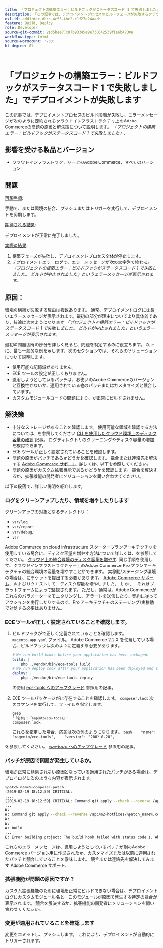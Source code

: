 ```yaml
---
title: 「プロジェクトの構築エラー：ビルドフックがステータスコード 1 で失敗しました」でデプロイメントが失敗する」
description: 「この記事では、デプロイメントプロセスのビルドフェーズが失敗するクラウドインフラストラクチャ上のAdobe Commerceの問題の原因と解決策について説明します。エラーメッセージは次のように要約されます。*「エラー構築プロジェクト：ビルドフックがステータスコード 1 で失敗しました」*。
exl-id: add1cdac-dbcb-4c55-8bc2-c1f27e24aadb
feature: Build, Deploy
role: Developer
source-git-commit: 21d5bee77c87b93345e9e730642539f1e6b4730a
workflow-type: tm+mt
source-wordcount: '750'
ht-degree: 0%

---
```


# 「プロジェクトの構築エラー：ビルドフックがステータスコード 1 で失敗しました」でデプロイメントが失敗します

この記事では、デプロイメントプロセスのビルド段階が失敗し、エラーメッセージが次のように要約されるクラウドインフラストラクチャ上のAdobe Commerceの問題の原因と解決策について説明します。 *「プロジェクトの構築エラー：ビルドフックがステータスコード 1 で失敗しました」*.

## 影響を受ける製品とバージョン

* クラウドインフラストラクチャー上のAdobe Commerce、すべてのバージョン

## 問題

<u>再現手順</u>:

手動で、または環境の結合、プッシュまたはトリガーを実行して、デプロイメントを同期します。

<u>期待される結果</u>:

デプロイメントが正常に完了しました。

<u>実際の結果</u>:

1. 構築フェーズが失敗し、デプロイメントプロセス全体が停止します。
1. デプロイメントエラーログで、エラーメッセージが次の文字列で終わる。 *「プロジェクトの構築エラー：ビルドフックがステータスコード 1 で失敗しました。 ビルドが中止されました」というエラーメッセージが表示されます。*

## 原因：

環境の構築が失敗する理由は複数あります。 通常、デプロイメントログには長いエラーメッセージが表示されます。最初の部分が理由についてより具体的であり、結論は次のようになります *「プロジェクトの構築エラー：ビルドフックがステータスコード 1 で失敗しました。 ビルドが中止されました」というエラーメッセージが表示されます。*

最初の問題固有の部分を詳しく見ると、問題を特定するのに役立ちます。 以下に、最も一般的な例を示します。次のセクションでは、それらのソリューションについて説明します。

* 使用可能な記憶域がありません。
* ECE ツールの設定が正しくありません。
* 適用しようとしているパッチは、お使いのAdobe Commerceのバージョンと互換性がないか、適用されている他のパッチまたはカスタマイズと競合しています。
* カスタムモジュールコードの問題により、が正常にビルドされません。

## 解決策

* 十分なストレージがあることを確認します。 使用可能な領域を確認する方法については、を参照してください [CLI を使用したクラウド環境上のディスク容量の確認](/help/how-to/general/check-disk-space-on-cloud-environment-using-cli.md) 記事。 ログディレクトリのクリーニングやディスク容量の増加を検討できます。
* ECE ツールが正しく設定されていることを確認します。
* 問題の原因がパッチであるかどうかを確認します。 競合または連絡先を解決する [Adobe Commerce サポート](/help/help-center-guide/help-center/magento-help-center-user-guide.md#submit-ticket). 詳しくは、以下を参照してください。
* 問題の原因がカスタム拡張機能であるかどうかを確認します。 競合を解決するか、拡張機能の開発者にソリューションを問い合わせてください。

以下の段落で、詳しい説明を紹介します。

### ログをクリーンアップしたり、領域を増やしたりします

クリーンアップの対象となるディレクトリ：

* `var/log`
* `var/report`
* `var/debug/`
* `var`

Adobe Commerce on cloud infrastructure スタータープランアーキテクチャを使用している場合に、ディスク容量を増やす方法について詳しくは、を参照してください。 [クラウド上の統合環境のディスク容量を増やす](/help/how-to/general/increase-disk-space-for-integration-environment-on-cloud.md). 同じ手順を使用して、クラウドインフラストラクチャー上のAdobe Commerce Pro プランアーキテクチャの統合環境の容量を増やすことができます。 実稼動/ステージング環境の場合は、にチケットを提出する必要があります。 [Adobe Commerce サポート](/help/help-center-guide/help-center/magento-help-center-user-guide.md#submit-ticket)、およびリクエストして、ディスク容量を増やしました。 しかし、それはプラットフォームによって監視されます。 ただし、通常は、Adobe Commerceがこれらのパラメーターをモニタリングし、アラートを送信したり、契約に従ってアクションを実行したりするので、Pro アーキテクチャのステージング/実稼動で対処する必要はありません。

### ECE ツールが正しく設定されていることを確認します。

1. ビルドフックがで正しく定義されていることを確認します。 `magento.app.yaml` ファイル。 Adobe Commerce 2.2.X を使用している場合、ビルドフックは次のように定義する必要があります。

   ```yaml
   # We run build hooks before your application has been packaged.
   build: |
       php ./vendor/bin/ece-tools build
   # We run deploy hook after your application has been deployed and started.
   deploy: |
       php ./vendor/bin/ece-tools deploy
   ```

   の使用 [ece-tools へのアップグレード](https://devdocs.magento.com/guides/v2.3/cloud/project/ece-tools-upgrade-project.html) 参照用の記事。

1. ECE ツールパッケージがに存在することを確認します。 `composer.lock` 次のコマンドを実行して、ファイルを指定します。    <pre><code class="language-bash">grep &#39;<code class="language-yaml">「名前」:「magento/ece-tools」</code>&#39; composer.lock</code></pre>    これらを指定した場合、応答は次の例のようになります。    ```bash    "name": "magento/ece-tools",    "version": "2002.0.20",    ```

を参照してください。 [ece-tools へのアップグレード](https://devdocs.magento.com/guides/v2.3/cloud/project/ece-tools-upgrade-project.html) 参照用の記事。

### パッチが原因で問題が発生しているか。

環境が正常に構築されない原因となっている適用されたパッチがある場合は、デプロイログに次のような内容が表示されます。

```bash
%patch_name%.composer.patch
[2019-02-19 18:12:59] CRITICAL:
....
[2019-02-19 18:12:59] CRITICAL: Command git apply --check --reverse /app/m2-hotfixes/%patch_name%.composer.patch returned code 1
...
W:
W: Command git apply --check --reverse /app/m2-hotfixes/%patch_name%.composer.patch returned code 1
W:
W:
W: build
...
E: Error building project: The build hook failed with status code 1. Aborted build.
```

これらのエラーメッセージは、適用しようとしているパッチが別のAdobe Commerce バージョン用に作成されたか、カスタマイズまたは以前に適用されたパッチと競合していることを意味します。 競合または連絡先を解決してみます [Adobe Commerce サポート](/help/help-center-guide/help-center/magento-help-center-user-guide.md#submit-ticket).

### 拡張機能が問題の原因ですか？

カスタム拡張機能のために環境を正常にビルドできない場合は、デプロイメントログにカスタムモジュール名と、このモジュールが原因で発生する特定の競合が表示されます。 競合を解決するか、拡張機能の開発者にソリューションを問い合わせてください。

### 変更が適用されていることを確認します

変更をコミットし、プッシュします。 これにより、デプロイメントが自動的にトリガーされます。
